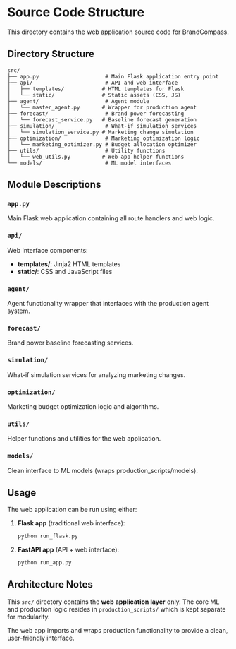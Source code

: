 # Source Code Structure

This directory contains the web application source code for BrandCompass.

## Directory Structure

```
src/
├── app.py                     # Main Flask application entry point
├── api/                       # API and web interface
│   ├── templates/            # HTML templates for Flask
│   └── static/               # Static assets (CSS, JS)
├── agent/                     # Agent module
│   └── master_agent.py       # Wrapper for production agent
├── forecast/                  # Brand power forecasting
│   └── forecast_service.py   # Baseline forecast generation
├── simulation/                # What-if simulation services
│   └── simulation_service.py # Marketing change simulation
├── optimization/              # Marketing optimization logic
│   └── marketing_optimizer.py # Budget allocation optimizer
├── utils/                     # Utility functions
│   └── web_utils.py          # Web app helper functions
└── models/                    # ML model interfaces
```

## Module Descriptions

### `app.py`
Main Flask web application containing all route handlers and web logic.

### `api/`
Web interface components:
- **templates/**: Jinja2 HTML templates
- **static/**: CSS and JavaScript files

### `agent/`
Agent functionality wrapper that interfaces with the production agent system.

### `forecast/`
Brand power baseline forecasting services.

### `simulation/`
What-if simulation services for analyzing marketing changes.

### `optimization/`
Marketing budget optimization logic and algorithms.

### `utils/`
Helper functions and utilities for the web application.

### `models/`
Clean interface to ML models (wraps production_scripts/models).

## Usage

The web application can be run using either:

1. **Flask app** (traditional web interface):
   ```bash
   python run_flask.py
   ```

2. **FastAPI app** (API + web interface):
   ```bash
   python run_app.py
   ```

## Architecture Notes

This `src/` directory contains the **web application layer** only. The core ML and production logic resides in `production_scripts/` which is kept separate for modularity.

The web app imports and wraps production functionality to provide a clean, user-friendly interface.

